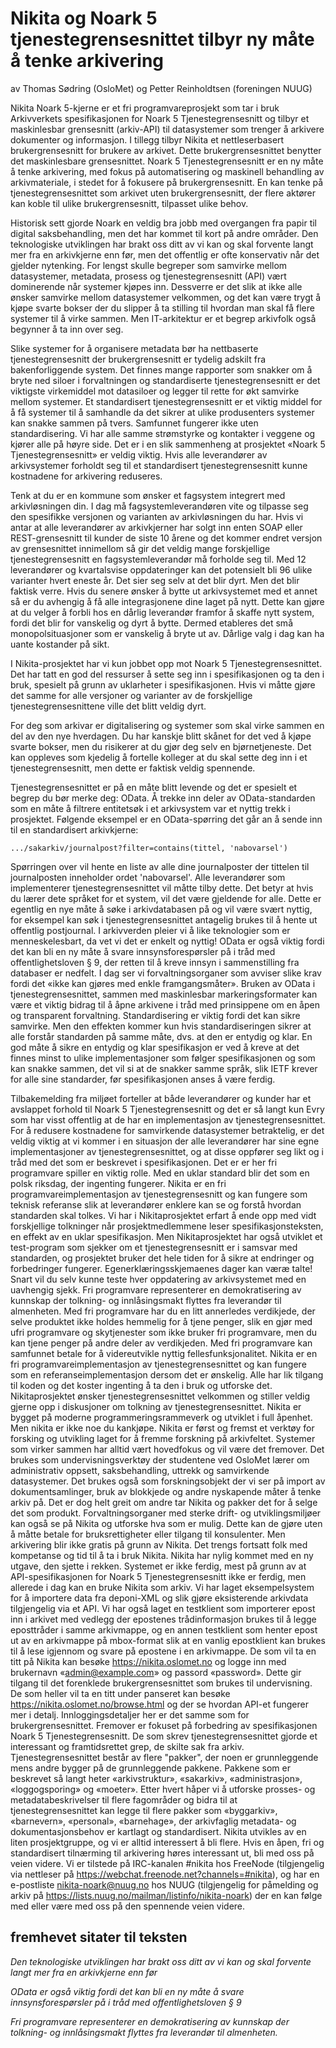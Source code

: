 # Nikita og Noark 5 tjenestegrensesnittet tilbyr ny måte å tenke arkivering

av Thomas Sødring (OsloMet) og Petter Reinholdtsen (foreningen NUUG)

Nikita Noark 5-kjerne er et fri programvareprosjekt som tar i bruk
Arkivverkets spesifikasjonen for Noark 5 Tjenestegrensesnitt og tilbyr
et maskinlesbar grensesnitt (arkiv-API) til datasystemer som trenger å
arkivere dokumenter og informasjon. I tillegg tilbyr Nikita et
nettleserbasert brukergrensesnitt for brukere av arkivet. Dette
brukergrensesnittet benytter det maskinlesbare grensesnittet. Noark 5
Tjenestegrensesnitt er en ny måte å tenke arkivering, med fokus på
automatisering og maskinell behandling av arkivmateriale, i stedet for
å fokusere på brukergrensesnitt. En kan tenke på tjenestegrensesnittet
som arkivet uten brukergrensesnitt, der flere aktører kan koble til
ulike brukergrensesnitt, tilpasset ulike behov.

Historisk sett gjorde Noark en veldig bra jobb med overgangen fra
papir til digital saksbehandling, men det har kommet til kort på andre
områder. Den teknologiske utviklingen har brakt oss ditt av vi kan og
skal forvente langt mer fra en arkivkjerne enn før, men det offentlig
er ofte konservativ når det gjelder nytenking. For lengst skulle
begreper som samvirke mellom datasystemer, metadata, prosess og
tjenestegrensesnitt (API) vært dominerende når systemer kjøpes
inn. Dessverre er det slik at ikke alle ønsker samvirke mellom
datasystemer velkommen, og det kan være trygt å kjøpe svarte bokser
der du slipper å ta stilling til hvordan man skal få flere systemer
til å virke sammen. Men IT-arkitektur er et begrep arkivfolk også
begynner å ta inn over seg.

Slike systemer for å organisere metadata bør ha nettbaserte
tjenestegrensesnitt der brukergrensesnitt er tydelig adskilt fra
bakenforliggende system. Det finnes mange rapporter som snakker om å
bryte ned siloer i forvaltningen og standardiserte tjenestegrensesnitt
er det viktigste virkemiddel mot datasiloer og legger til rette for
økt samvirke mellom systemer. Et standardisert tjenestegrensesnitt er
et viktig middel for å få systemer til å samhandle da det sikrer at
ulike produsenters systemer kan snakke sammen på tvers. Samfunnet
fungerer ikke uten standardisering. Vi har alle samme strømstyrke og
kontakter i veggene og kjører alle på høyre side. Det er i en slik
sammenheng at prosjektet «Noark 5 Tjenestegrensesnitt» er veldig
viktig. Hvis alle leverandører av arkivsystemer forholdt seg til et
standardisert tjenestegrensesnitt kunne kostnadene for arkivering
reduseres.

Tenk at du er en kommune som ønsker et fagsystem integrert med
arkivløsningen din. I dag må fagsystemleverandøren vite og tilpasse
seg den spesifikke versjonen og varianten av arkivløsningen du
har. Hvis vi antar at alle leverandører av arkivkjerner har solgt inn
enten SOAP eller REST-grensesnitt til kunder de siste 10 årene og det
kommer endret versjon av grensesnittet innimellom så gir det veldig
mange forskjellige tjenestegrensesnitt en fagsystemleverandør må
forholde seg til. Med 12 leverandører og kvartalsvise oppdateringer
kan det potensielt bli 96 ulike varianter hvert eneste år. Det sier
seg selv at det blir dyrt. Men det blir faktisk verre. Hvis du senere
ønsker å bytte ut arkivsystemet med et annet så er du avhengig å få
alle integrasjonene dine laget på nytt. Dette kan gjøre at du velger å
forbli hos en dårlig leverandør framfor å skaffe nytt system, fordi
det blir for vanskelig og dyrt å bytte. Dermed etableres det små
monopolsituasjoner som er vanskelig å bryte ut av. Dårlige valg i dag
kan ha uante kostander på sikt. 

I Nikita-prosjektet har vi kun jobbet opp mot Noark 5
Tjenestegrensesnittet. Det har tatt en god del ressurser å sette seg
inn i spesifikasjonen og ta den i bruk, spesielt på grunn av
uklarheter i spesifikasjonen. Hvis vi måtte gjøre det samme for alle
versjoner og varianter av de forskjellige tjenestegrensesnittene ville
det blitt veldig dyrt.

For deg som arkivar er digitalisering og systemer som skal virke
sammen en del av den nye hverdagen. Du har kanskje blitt skånet for
det ved å kjøpe svarte bokser, men du risikerer at du gjør deg selv en
bjørnetjeneste. Det kan oppleves som kjedelig å fortelle kolleger at
du skal sette deg inn i et tjenestegrensesnitt, men dette er faktisk
veldig spennende. 

Tjenestegrensesnittet er på en måte blitt levende og det er spesielt
et begrep du bør merke deg: OData. Å trekke inn deler av
OData-standarden som en måte å filtrere entitetsøk i et arkivsystem
var et nyttig trekk i prosjektet. Følgende eksempel er en
OData-spørring det går an å sende inn til en standardisert
arkivkjerne:

```
.../sakarkiv/journalpost?filter=contains(tittel, 'nabovarsel')
```

Spørringen over vil hente en liste av alle dine journalposter der
tittelen til journalposten inneholder ordet 'nabovarsel'. Alle
leverandører som implementerer tjenestegrensesnittet vil måtte tilby
dette. Det betyr at hvis du lærer dete språket for et system, vil det
være gjeldende for alle. Dette er egentlig en nye måte å søke i
arkivdatabasen på og vil være svært nyttig, for eksempel kan søk i
tjenestegrensesnittet antagelig brukes til å hente ut offentlig
postjournal. I arkivverden pleier vi å like teknologier som er
menneskelesbart, da vet vi det er enkelt og nyttig! OData er også
viktig fordi det kan bli en ny måte å svare innsynsforespørsler på i
tråd med offentlighetsloven § 9, der retten til å kreve innsyn i
sammenstilling fra databaser er nedfelt. I dag ser vi
forvaltningsorganer som avviser slike krav fordi det «ikke kan gjøres
med enkle framgangsmåter». Bruken av OData i tjenestegrensesnittet,
sammen med maskinlesbar markeringsformater kan være et viktig bidrag
til å åpne arkivene i tråd med prinsippene om en åpen og transparent
forvaltning.  Standardisering er viktig fordi det kan sikre
samvirke. Men den effekten kommer kun hvis standardiseringen sikrer at
alle forstår standarden på samme måte, dvs. at den er entydig og
klar. En god måte å sikre en entydig og klar spesifikasjon er ved å
kreve at det finnes minst to ulike implementasjoner som følger
spesifikasjonen og som kan snakke sammen, det vil si at de snakker
samme språk, slik IETF krever for alle sine standarder, før
spesifikasjonen anses å være ferdig.

Tilbakemelding fra miljøet forteller at både leverandører og kunder
har et avslappet forhold til Noark 5 Tjenestegrensesnitt og det er så
langt kun Evry som har visst offentlig at de har en implementasjon av
tjenestegrensesnittet. For å redusere kostnadene for samvirkende
datasystemer betraktelig, er det veldig viktig at vi kommer i en
situasjon der alle leverandører har sine egne implementasjoner av
tjenestegrensesnittet, og at disse oppfører seg likt og i tråd med det
som er beskrevet i spesifikasjonen.  Det er er her fri programvare
spiller en viktig rolle. Med en uklar standard blir det som en polsk
riksdag, der ingenting fungerer. Nikita er en fri
programvareimplementasjon av tjenestegrensesnitt og kan fungere som
teknisk referanse slik at leverandører enklere kan se og forstå
hvordan standarden skal tolkes. Vi har i Nikitaprosjektet erfart å
ende opp med vidt forskjellige tolkninger når prosjektmedlemmene leser
spesifikasjonsteksten, en effekt av en uklar spesifikasjon. Men
Nikitaprosjektet har også utviklet et test-program som sjekker om et
tjenestegrensesnitt er i samsvar med standarden, og prosjektet bruker
det hele tiden for å sikre at endringer og forbedringer
fungerer. Egenerklæringsskjemaenes dager kan væræ talte! Snart vil du
selv kunne teste hver oppdatering av arkivsystemet med en uavhengig
sjekk.  Fri programvare representerer en demokratisering av kunnskap
der tolkning- og innlåsingsmakt flyttes fra leverandør til
almenheten. Med fri programvare har du en litt annerledes verdikjede,
der selve produktet ikke holdes hemmelig for å tjene penger, slik en
gjør med ufri programvare og skytjenester som ikke bruker fri
programvare, men du kan tjene penger på andre deler av
verdikjeden. Med fri programvare kan samfunnet betale for å
videreutvikle nyttig fellesfunksjonalitet.  Nikita er en fri
programvareimplementasjon av tjenestegrensesnittet og kan fungere som
en referanseimplementasjon dersom det er ønskelig. Alle har lik
tilgang til koden og det koster ingenting å ta den i bruk og utforske
det. Nikitaprosjektet ønsker tjenestegrensesnittet velkommen og
stiller veldig gjerne opp i diskusjoner om tolkning av
tjenestegrensesnittet. Nikita er bygget på moderne
programmeringsrammeverk og utviklet i full åpenhet. Men nikita er ikke
noe du kankjøpe. Nikita er først og fremst et verktøy for forsking og
utvikling laget for å fremme forskning på arkivfeltet. Systemer som
virker sammen har alltid vært hovedfokus og vil være det fremover. Det
brukes som undervisningsverktøy der studentene ved OsloMet lærer om
administrativ oppsett, saksbehandling, uttrekk og samvirkende
datasystemer. Det brukes også som forskningsobjekt der vi ser på
import av dokumentsamlinger, bruk av blokkjede og andre nyskapende
måter å tenke arkiv på. Det er dog helt greit om andre tar Nikita og
pakker det for å selge det som produkt.  Forvaltningsorganer med
sterke drift- og utviklingsmiljøer kan også se på Nikita og utforske
hva som er mulig. Dette kan de gjøre uten å måtte betale for
bruksrettigheter eller tilgang til konsulenter.  Men arkivering blir
ikke gratis på grunn av Nikita. Det trengs fortsatt folk med
kompetanse og tid til å ta i bruk Nikita.  Nikita har nylig kommet med
en ny utgave, den sjette i rekken. Systemet er ikke ferdig, mest på
grunn av at API-spesifikasjonen for Noark 5 Tjenestegrensesnitt ikke
er ferdig, men allerede i dag kan en bruke Nikita som arkiv. Vi har
laget eksempelsystem for å importere data fra deponi-XML og slik gjøre
eksisterende arkivdata tilgjengelig via et API. Vi har også laget en
testklient som importerer epost inn i arkivet med vedlegg der
epostenes trådinformasjon brukes til å legge eposttråder i samme
arkivmappe, og en annen testklient som henter epost ut av en
arkivmappe på mbox-format slik at en vanlig epostklient kan brukes til
å lese igjennom og svare på epostene i en arkivmappe. De som vil ta en
titt på Nikita kan besøke https://nikita.oslomet.no og logge inn med
brukernavn «admin@example.com» og passord «password». Dette gir
tilgang til det forenklede brukergrensesnittet som brukes til
undervisning. De som heller vil ta en titt under panseret kan besøke
https://nikita.oslomet.no/browse.html og der se hvordan API-et
fungerer mer i detalj.  Innloggingsdetaljer her er det samme som for
brukergrensesnittet. Fremover er fokuset på forbedring av
spesifikasjonen Noark 5 Tjenestegrensesnitt. De som skrev
tjenestegrensesnittet gjorde et interessant og framtidsrettet grep, de
skilte sak fra arkiv.  Tjenestegrensesnittet består av flere "pakker",
der noen er grunnleggende mens andre bygger på de grunnleggende
pakkene. Pakkene som er beskrevet så langt heter «arkivstruktur»,
«sakarkiv», «administrasjon», «loggogsporing» og «moeter». Etter hvert
håper vi å utforske prosses- og metadatabeskrivelser til flere
fagområder og bidra til at tjenestegrensesnittet kan legge til flere
pakker som «byggarkiv», «barnevern», «personal», «barnehage», der
arkivfaglig metadata- og dokumentasjonsbehov er kartlagt og
standardisert.  Nikita utvikles av en liten prosjektgruppe, og vi er
alltid interessert å bli flere. Hvis en åpen, fri og standardisert
tilnærming til arkivering høres interessant ut, bli med oss på veien
videre. Vi er tilstede på IRC-kanalen #nikita hos FreeNode
(tilgjengelig via nettleser på
https://webchat.freenode.net?channels=#nikita), og har en e-postliste
nikita-noark@nuug.no hos NUUG (tilgjengelig for påmelding og arkiv på
https://lists.nuug.no/mailman/listinfo/nikita-noark) der en kan følge
med eller være med oss på den spennende veien videre.

## fremhevet sitater til teksten

*Den teknologiske utviklingen har brakt oss ditt av vi kan og skal forvente langt mer fra en arkivkjerne enn før*

*OData er også viktig fordi det kan bli en ny måte å svare innsynsforespørsler på i tråd med offentlighetsloven § 9*

*Fri programvare representerer en demokratisering av kunnskap der tolkning- og innlåsingsmakt flyttes fra leverandør til almenheten.*

